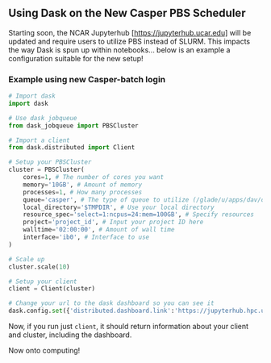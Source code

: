## Using Dask on the New Casper PBS Scheduler

Starting soon, the NCAR Jupyterhub [https://jupyterhub.ucar.edu] will be updated and require users to utilize PBS instead of SLURM. This impacts the way Dask is spun up within notebooks... below is an example a configuration suitable for the new setup!

### Example using new Casper-batch login

```python
# Import dask
import dask

# Use dask jobqueue
from dask_jobqueue import PBSCluster

# Import a client
from dask.distributed import Client

# Setup your PBSCluster
cluster = PBSCluster(
    cores=1, # The number of cores you want
    memory='10GB', # Amount of memory
    processes=1, # How many processes
    queue='casper', # The type of queue to utilize (/glade/u/apps/dav/opt/usr/bin/execcasper)
    local_directory='$TMPDIR', # Use your local directory
    resource_spec='select=1:ncpus=24:mem=100GB', # Specify resources
    project='project_id', # Input your project ID here
    walltime='02:00:00', # Amount of wall time
    interface='ib0', # Interface to use
)

# Scale up
cluster.scale(10)

# Setup your client
client = Client(cluster)

# Change your url to the dask dashboard so you can see it
dask.config.set({'distributed.dashboard.link':'https://jupyterhub.hpc.ucar.edu/stable/user/{USER}/proxy/{port}/status'})
```
Now, if you run just `client`, it should return information about your client and cluster, including the dashboard.

Now onto computing!
